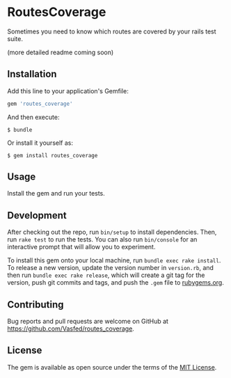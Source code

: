 # RoutesCoverage

Sometimes you need to know which routes are covered by your rails test suite.

(more detailed readme coming soon)

## Installation

Add this line to your application's Gemfile:

```ruby
gem 'routes_coverage'
```

And then execute:

    $ bundle

Or install it yourself as:

    $ gem install routes_coverage

## Usage

Install the gem and run your tests.

## Development

After checking out the repo, run `bin/setup` to install dependencies. Then, run `rake test` to run the tests. You can also run `bin/console` for an interactive prompt that will allow you to experiment.

To install this gem onto your local machine, run `bundle exec rake install`. To release a new version, update the version number in `version.rb`, and then run `bundle exec rake release`, which will create a git tag for the version, push git commits and tags, and push the `.gem` file to [rubygems.org](https://rubygems.org).

## Contributing

Bug reports and pull requests are welcome on GitHub at https://github.com/Vasfed/routes_coverage.


## License

The gem is available as open source under the terms of the [MIT License](http://opensource.org/licenses/MIT).
